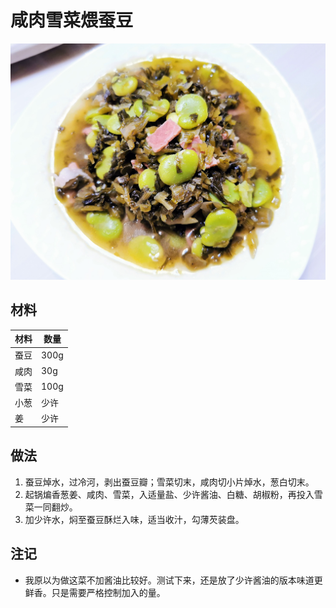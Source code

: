 # 咸肉雪菜煨蚕豆

![](Images/咸肉雪菜煨蚕豆.jpg)

## 材料

| 材料 | 数量 |
| ---- | ---- |
| 蚕豆 | 300g |
| 咸肉 | 30g  |
| 雪菜 | 100g |
| 小葱 | 少许 |
| 姜 | 少许 |

## 做法

1. 蚕豆焯水，过冷河，剥出蚕豆瓣；雪菜切末，咸肉切小片焯水，葱白切末。
2. 起锅煸香葱姜、咸肉、雪菜，入适量盐、少许酱油、白糖、胡椒粉，再投入雪菜一同翻炒。
3. 加少许水，焖至蚕豆酥烂入味，适当收汁，勾薄芡装盘。

## 注记

- 我原以为做这菜不加酱油比较好。测试下来，还是放了少许酱油的版本味道更鲜香。只是需要严格控制加入的量。